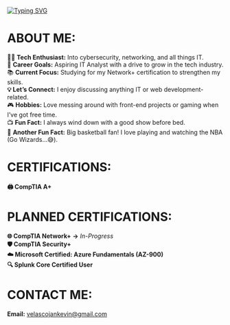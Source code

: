 [![Typing SVG](https://readme-typing-svg.demolab.com?font=Fira+Code&weight=600&size=24&pause=1000&color=36F75A&width=435&lines=Hi%2C+I'm+J.K.!;Welcome+to+my+profile!+%3AD)](https://git.io/typing-svg)
  
# ABOUT ME:
👨‍💻 **Tech Enthusiast:** Into cybersecurity, networking, and all things IT.<br>🚀 **Career Goals:** Aspiring IT Analyst with a drive to grow in the tech industry.<br>📚 **Current Focus:** Studying for my Network+ certification to strengthen my skills.</br>**💡 Let’s Connect:** I enjoy discussing anything IT or web development-related.</br> 🎮 **Hobbies:** Love messing around with front-end projects or gaming when I’ve got free time.</br> 📺 **Fun Fact:** I always wind down with a good show before bed.</br> 🏀 **Another Fun Fact:** Big basketball fan! I love playing and watching the NBA (Go Wizards…😅).

# CERTIFICATIONS:
**🖨️ CompTIA A+**

# PLANNED CERTIFICATIONS:
**🌐 CompTIA Network+** **→** *In-Progress*<br> **🛡️ CompTIA Security+**<br> **☁️ Microsoft Certified: Azure Fundamentals (AZ-900)**<br>**🔍 Splunk Core Certified User**

# CONTACT ME:
**Email:** velascojankevin@gmail.com



